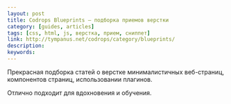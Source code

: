 ```yaml
---
layout: post
title: Codrops Blueprints — подборка приемов верстки
category: [guides, articles]
tags: [css, html, js, верстка, прием, сниппет]
link: http://tympanus.net/codrops/category/blueprints/
description:
keywords:
---
```


<p>Прекрасная подборка статей о верстке минималистичных веб-страниц, компонентов страниц, использовании плагинов.</p>
<p>Отлично подходит для вдохновения и обучения.</p>
